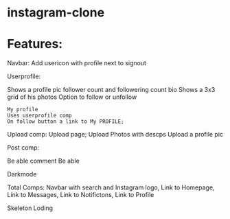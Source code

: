 # instagram-clone

# Features:


Navbar:
Add usericon with profile next to signout


Userprofile: 

Shows a profile pic follower count and followering count bio
Shows a 3x3 grid of his photos
Option to follow or unfollow

    My profile 
    Uses userprofile comp
    On follow button a link to My PROFILE;

Upload comp:
Upload page;
Upload Photos with descps
Upload a profile pic

Post comp: 

Be able comment
Be able

Darkmode

Total Comps:
Navbar with search and Instagram logo, Link to Homepage, Link to Messages, Link to Notifictons, Link to Profile


Skeleton Loding

